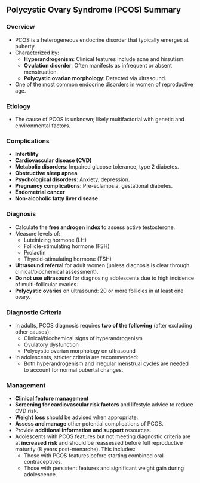 ## Polycystic Ovary Syndrome (PCOS) Summary

### Overview
- PCOS is a heterogeneous endocrine disorder that typically emerges at puberty.
- Characterized by:
  - **Hyperandrogenism**: Clinical features include acne and hirsutism.
  - **Ovulation disorder**: Often manifests as infrequent or absent menstruation.
  - **Polycystic ovarian morphology**: Detected via ultrasound.
- One of the most common endocrine disorders in women of reproductive age.

### Etiology
- The cause of PCOS is unknown; likely multifactorial with genetic and environmental factors.

### Complications
- **Infertility**
- **Cardiovascular disease (CVD)**
- **Metabolic disorders**: Impaired glucose tolerance, type 2 diabetes.
- **Obstructive sleep apnea**
- **Psychological disorders**: Anxiety, depression.
- **Pregnancy complications**: Pre-eclampsia, gestational diabetes.
- **Endometrial cancer**
- **Non-alcoholic fatty liver disease**

### Diagnosis
- Calculate the **free androgen index** to assess active testosterone.
- Measure levels of:
  - Luteinizing hormone (LH)
  - Follicle-stimulating hormone (FSH)
  - Prolactin
  - Thyroid-stimulating hormone (TSH)
- **Ultrasound referral** for adult women (unless diagnosis is clear through clinical/biochemical assessment).
- **Do not use ultrasound** for diagnosing adolescents due to high incidence of multi-follicular ovaries.
- **Polycystic ovaries** on ultrasound: 20 or more follicles in at least one ovary.

### Diagnostic Criteria
- In adults, PCOS diagnosis requires **two of the following** (after excluding other causes):
  - Clinical/biochemical signs of hyperandrogenism
  - Ovulatory dysfunction
  - Polycystic ovarian morphology on ultrasound
- In adolescents, stricter criteria are recommended:
  - Both hyperandrogenism and irregular menstrual cycles are needed to account for normal pubertal changes.

### Management
- **Clinical feature management**
- **Screening for cardiovascular risk factors** and lifestyle advice to reduce CVD risk.
- **Weight loss** should be advised when appropriate.
- **Assess and manage** other potential complications of PCOS.
- Provide **additional information and support** resources.
- Adolescents with PCOS features but not meeting diagnostic criteria are at **increased risk** and should be reassessed before full reproductive maturity (8 years post-menarche). This includes:
  - Those with PCOS features before starting combined oral contraceptives.
  - Those with persistent features and significant weight gain during adolescence.
